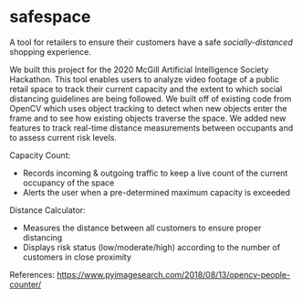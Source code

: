 # safespace
A tool for retailers to ensure their customers have a safe *socially-distanced* shopping experience. 

We built this project for the 2020 McGill Artificial Intelligence Society Hackathon. This tool enables users to analyze video footage of a public retail space to track their current capacity and the extent to which social distancing guidelines are being followed. We built off of existing code from OpenCV which uses object tracking to detect when new objects enter the frame and to see how existing objects traverse the space. We added new features to track real-time distance measurements between occupants and to assess current risk levels.

Capacity Count:
- Records incoming & outgoing traffic to keep a live count of the current occupancy of the space
- Alerts the user when a pre-determined maximum capacity is exceeded

Distance Calculator:
- Measures the distance between all customers to ensure proper distancing 
- Displays risk status (low/moderate/high) according to the number of customers in close proximity

References: 
https://www.pyimagesearch.com/2018/08/13/opencv-people-counter/
